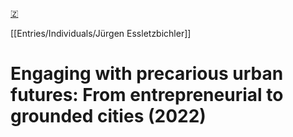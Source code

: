 [🇿](zotero://select/library/items/2WQSSRJJ)

[[Entries/Individuals/Jürgen Essletzbichler]] 
# Engaging with precarious urban futures: From entrepreneurial to grounded cities (2022)

